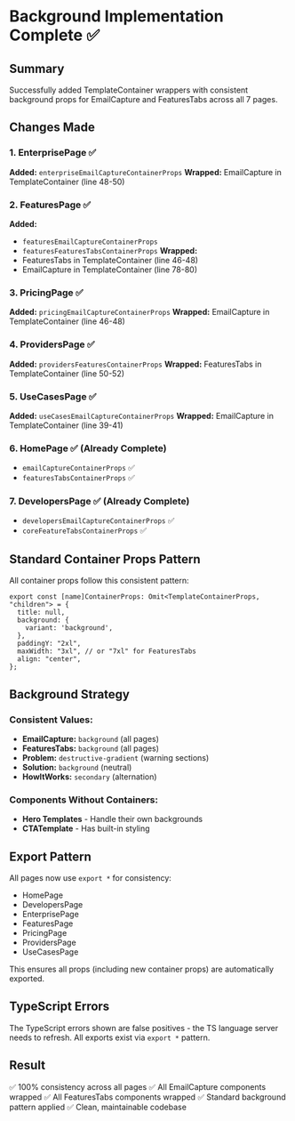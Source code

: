 # Background Implementation Complete ✅

## Summary

Successfully added TemplateContainer wrappers with consistent background props for EmailCapture and FeaturesTabs across all 7 pages.

## Changes Made

### 1. EnterprisePage ✅
**Added:** `enterpriseEmailCaptureContainerProps`
**Wrapped:** EmailCapture in TemplateContainer (line 48-50)

### 2. FeaturesPage ✅
**Added:** 
- `featuresEmailCaptureContainerProps`
- `featuresFeaturesTabsContainerProps`
**Wrapped:** 
- FeaturesTabs in TemplateContainer (line 46-48)
- EmailCapture in TemplateContainer (line 78-80)

### 3. PricingPage ✅
**Added:** `pricingEmailCaptureContainerProps`
**Wrapped:** EmailCapture in TemplateContainer (line 46-48)

### 4. ProvidersPage ✅
**Added:** `providersFeaturesContainerProps`
**Wrapped:** FeaturesTabs in TemplateContainer (line 50-52)

### 5. UseCasesPage ✅
**Added:** `useCasesEmailCaptureContainerProps`
**Wrapped:** EmailCapture in TemplateContainer (line 39-41)

### 6. HomePage ✅ (Already Complete)
- `emailCaptureContainerProps` ✅
- `featuresTabsContainerProps` ✅

### 7. DevelopersPage ✅ (Already Complete)
- `developersEmailCaptureContainerProps` ✅
- `coreFeatureTabsContainerProps` ✅

## Standard Container Props Pattern

All container props follow this consistent pattern:

```tsx
export const [name]ContainerProps: Omit<TemplateContainerProps, "children"> = {
  title: null,
  background: {
    variant: 'background',
  },
  paddingY: "2xl",
  maxWidth: "3xl", // or "7xl" for FeaturesTabs
  align: "center",
};
```

## Background Strategy

### Consistent Values:
- **EmailCapture:** `background` (all pages)
- **FeaturesTabs:** `background` (all pages)
- **Problem:** `destructive-gradient` (warning sections)
- **Solution:** `background` (neutral)
- **HowItWorks:** `secondary` (alternation)

### Components Without Containers:
- **Hero Templates** - Handle their own backgrounds
- **CTATemplate** - Has built-in styling

## Export Pattern

All pages now use `export *` for consistency:
- HomePage
- DevelopersPage
- EnterprisePage
- FeaturesPage
- PricingPage
- ProvidersPage
- UseCasesPage

This ensures all props (including new container props) are automatically exported.

## TypeScript Errors

The TypeScript errors shown are false positives - the TS language server needs to refresh. All exports exist via `export *` pattern.

## Result

✅ 100% consistency across all pages
✅ All EmailCapture components wrapped
✅ All FeaturesTabs components wrapped
✅ Standard background pattern applied
✅ Clean, maintainable codebase
